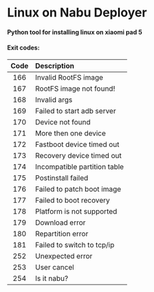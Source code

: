 # Linux on Nabu Deployer
#### Python tool for installing linux on xiaomi pad 5

#### Exit codes:
| Code | Description                  |
|:----:|:-----------------------------| 
| 166  | Invalid RootFS image         |
| 167  | RootFS image not found!      |
| 168  | Invalid args                 |
| 169  | Failed to start adb server   |
| 170  | Device not found             |
| 171  | More then one device         |
| 172  | Fastboot device timed out    |
| 173  | Recovery device timed out    |
| 174  | Incompatible partition table |
| 175  | Postinstall failed           |
| 176  | Failed to patch boot image   |
| 177  | Failed to boot recovery      |
| 178  | Platform is not supported    |
| 179  | Download error               |
| 180  | Repartition error            |
| 181  | Failed to switch to tcp/ip   |
| 252  | Unexpected error             |
| 253  | User cancel                  |
| 254  | Is it nabu?                  |
